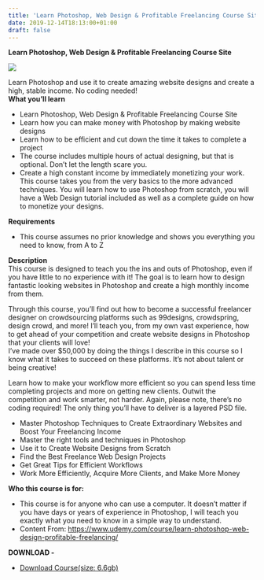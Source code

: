 ```yaml
---
title: 'Learn Photoshop, Web Design & Profitable Freelancing Course Site'
date: 2019-12-14T18:13:00+01:00
draft: false
---
```


**Learn Photoshop, Web Design & Profitable Freelancing Course Site**  

[![](https://1.bp.blogspot.com/-bgjYPACE2LU/XfUXqcqQuKI/AAAAAAAAB-s/f5NPzeGS6JIripwZ9Sg5kvAbYZroRpL6wCNcBGAsYHQ/s640/Learn-Photoshop-Web-Design-Profitable-Freelancing-Course-Site.jpg)](https://1.bp.blogspot.com/-bgjYPACE2LU/XfUXqcqQuKI/AAAAAAAAB-s/f5NPzeGS6JIripwZ9Sg5kvAbYZroRpL6wCNcBGAsYHQ/s1600/Learn-Photoshop-Web-Design-Profitable-Freelancing-Course-Site.jpg)

Learn Photoshop and use it to create amazing website designs and create a high, stable income. No coding needed!  
**What you’ll learn**  

*   Learn Photoshop, Web Design & Profitable Freelancing Course Site
*   Learn how you can make money with Photoshop by making website designs
*   Learn how to be efficient and cut down the time it takes to complete a project
*   The course includes multiple hours of actual designing, but that is optional. Don’t let the length scare you.
*   Create a high constant income by immediately monetizing your work. This course takes you from the very basics to the more advanced techniques. You will learn how to use Photoshop from scratch, you will have a Web Design tutorial included as well as a complete guide on how to monetize your designs.

**Requirements**  

*   This course assumes no prior knowledge and shows you everything you need to know, from A to Z

**Description**  
This course is designed to teach you the ins and outs of Photoshop, even if you have little to no experience with it! The goal is to learn how to design fantastic looking websites in Photoshop and create a high monthly income from them.  
  
Through this course, you’ll find out how to become a successful freelancer designer on crowdsourcing platforms such as 99designs, crowdspring, design crowd, and more! I’ll teach you, from my own vast experience, how to get ahead of your competition and create website designs in Photoshop that your clients will love!  
I’ve made over $50,000 by doing the things I describe in this course so I know what it takes to succeed on these platforms. It’s not about talent or being creative!  
  
Learn how to make your workflow more efficient so you can spend less time completing projects and more on getting new clients. Outwit the competition and work smarter, not harder. Again, please note, there’s no coding required! The only thing you’ll have to deliver is a layered PSD file.  

*   Master Photoshop Techniques to Create Extraordinary Websites and Boost Your Freelancing Income
*   Master the right tools and techniques in Photoshop
*   Use it to Create Website Designs from Scratch
*   Find the Best Freelance Web Design Projects
*   Get Great Tips for Efficient Workflows
*   Work More Efficiently, Acquire More Clients, and Make More Money

**Who this course is for:**  

*   This course is for anyone who can use a computer. It doesn’t matter if you have days or years of experience in Photoshop, I will teach you exactly what you need to know in a simple way to understand.
*   Content From: https://www.udemy.com/course/learn-photoshop-web-design-profitable-freelancing/

**DOWNLOAD -**

*   [Download Course(size: 6.6gb)](http://gestyy.com/w6bUCF)